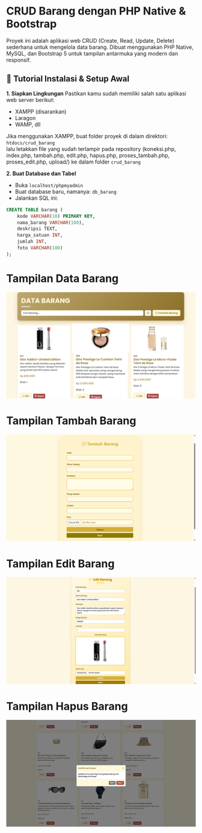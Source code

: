 # CRUD Barang dengan PHP Native & Bootstrap
Proyek ini adalah aplikasi web CRUD (Create, Read, Update, Delete) sederhana untuk mengelola data barang. Dibuat menggunakan PHP Native, MySQL, dan Bootstrap 5 untuk tampilan antarmuka yang modern dan responsif.
## 🚀 Tutorial Instalasi & Setup Awal
**1. Siapkan Lingkungan**
Pastikan kamu sudah memiliki salah satu aplikasi web server berikut:
- XAMPP (disarankan)
- Laragon
- WAMP, dll
  
Jika menggunakan XAMPP, buat folder proyek di dalam direktori:  
`htdocs/crud_barang`  
lalu letakkan file yang sudah terlampir pada repository (koneksi.php, index.php, tambah.php, edit.php, hapus.php, proses_tambah.php, proses_edit.php, upload/) ke dalam folder `crud_barang`
  
**2. Buat Database dan Tabel**
- Buka `localhost/phpmyadmin`  
- Buat database baru, namanya: `db_barang`  
- Jalankan SQL ini:  
```sql
CREATE TABLE barang (
    kode VARCHAR(10) PRIMARY KEY,
    nama_barang VARCHAR(100),
    deskripsi TEXT,
    harga_satuan INT,
    jumlah INT,
    foto VARCHAR(100)
);
```
# Tampilan Data Barang
![image alt](https://github.com/lmmanuela/crud-barang-php/blob/6154d14886eab120d32e975ca1f97e728783a718/tampilan_data_barang.png)
# Tampilan Tambah Barang
![image alt](https://github.com/lmmanuela/crud-barang-php/blob/00c1a89e4ee2a52dffd8c9822c28ce2a5ffad6e4/tampilan_tambah_barang.png)
# Tampilan Edit Barang
![image alt](https://github.com/lmmanuela/crud-barang-php/blob/b98119090bfcf8b9d2a4c68db775062c97405d82/tampilan_edit_barang.png)
# Tampilan Hapus Barang
![image alt](https://github.com/lmmanuela/crud-barang-php/blob/b98119090bfcf8b9d2a4c68db775062c97405d82/tampilan_hapus_barang.png)
